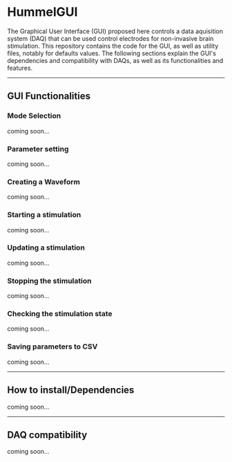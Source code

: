 # HummelGUI
The Graphical User Interface (GUI) proposed here controls a data aquisition system (DAQ) that can be used control electrodes for non-invasive brain stimulation. This repository contains the code for the GUI, as well as utility files, notably for defaults values. The following sections explain the GUI's dependencies and compatibility with DAQs, as well as its functionalities and features.
___
## GUI Functionalities
### Mode Selection
coming soon...
### Parameter setting
coming soon...
### Creating a Waveform
coming soon...
### Starting a stimulation
coming soon...
### Updating a stimulation
coming soon...
### Stopping the stimulation
coming soon...
### Checking the stimulation state
coming soon...
### Saving parameters to CSV
coming soon...
___
## How to install/Dependencies
coming soon...
___
## DAQ compatibility
coming soon...


